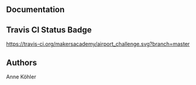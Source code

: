 Documentation
-------------



Travis CI Status Badge
----------------------
https://travis-ci.org/makersacademy/airport_challenge.svg?branch=master



Authors
-------
Anne Köhler
